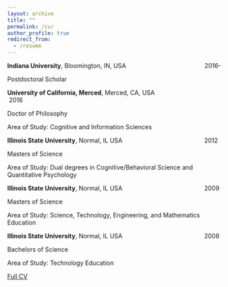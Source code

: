```yaml
---
layout: archive
title: ""
permalink: /cv/
author_profile: true
redirect_from:
  - /resume
---
```


**Indiana University**, Bloomington, IN, USA &nbsp; &nbsp; &nbsp; &nbsp; &nbsp; &nbsp; &nbsp; &nbsp; &nbsp; &nbsp; &nbsp; &nbsp;&nbsp; &nbsp; &nbsp; &nbsp; &nbsp; &nbsp;&nbsp; &nbsp; &nbsp; &nbsp; &nbsp; &nbsp;2016-

Postdoctoral Scholar


**University of California, Merced**, Merced, CA, USA &nbsp; &nbsp; &nbsp; &nbsp; &nbsp; &nbsp; &nbsp; &nbsp; &nbsp; &nbsp; &nbsp; &nbsp; &nbsp; &nbsp; &nbsp; &nbsp; &nbsp; &nbsp;2016

Doctor of Philosophy

Area of Study: Cognitive and Information Sciences


**Illinois State University**, Normal, IL USA &nbsp; &nbsp; &nbsp; &nbsp; &nbsp; &nbsp; &nbsp; &nbsp; &nbsp; &nbsp; &nbsp; &nbsp; &nbsp; &nbsp; &nbsp; &nbsp; &nbsp; &nbsp; &nbsp; &nbsp; &nbsp; &nbsp; &nbsp; &nbsp;2012

Masters of Science

Area of Study: Dual degrees in Cognitive/Behavioral Science and Quantitative Psychology


**Illinois State University**, Normal, IL USA &nbsp; &nbsp; &nbsp; &nbsp; &nbsp; &nbsp; &nbsp; &nbsp; &nbsp; &nbsp; &nbsp; &nbsp; &nbsp; &nbsp; &nbsp; &nbsp; &nbsp; &nbsp; &nbsp; &nbsp; &nbsp; &nbsp; &nbsp; &nbsp;2009

Masters of Science

Area of Study: Science, Technology, Engineering, and Mathematics Education 


**Illinois State University**, Normal, IL USA &nbsp; &nbsp; &nbsp; &nbsp; &nbsp; &nbsp; &nbsp; &nbsp; &nbsp; &nbsp; &nbsp; &nbsp; &nbsp; &nbsp; &nbsp; &nbsp; &nbsp; &nbsp; &nbsp; &nbsp; &nbsp; &nbsp; &nbsp; &nbsp;2008

Bachelors of Science

Area of Study: Technology Education 


[Full CV](http://drewabney.github.io/files/Abney_CV.pdf) 
